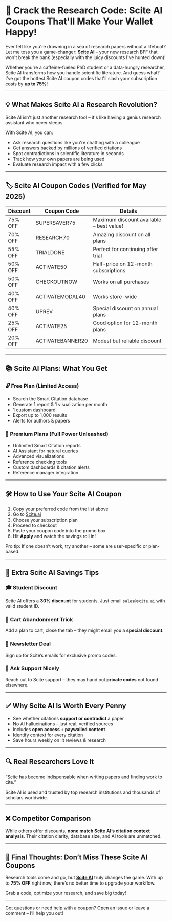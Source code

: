 # 🎯 Crack the Research Code: Scite AI Coupons That'll Make Your Wallet Happy!

Ever felt like you're drowning in a sea of research papers without a lifeboat? Let me toss you a game-changer: **[Scite AI](https://shareasale.com/r.cfm?b=1818163&u=2799201&m=113325&urllink=&afftrack=)** – your new research BFF that won't break the bank (especially with the juicy discounts I've hunted down)!

Whether you're a caffeine-fueled PhD student or a data-hungry researcher, Scite AI transforms how you handle scientific literature. And guess what? I've got the hottest Scite AI coupon codes that'll slash your subscription costs by **up to 75%**!

---

## 💡 What Makes Scite AI a Research Revolution?

Scite AI isn't just another research tool – it's like having a genius research assistant who never sleeps.

With Scite AI, you can:

- Ask research questions like you're chatting with a colleague  
- Get answers backed by millions of verified citations  
- Spot contradictions in scientific literature in seconds  
- Track how your own papers are being used  
- Evaluate research impact with a few clicks  

---

## 🏷️ Scite AI Coupon Codes (Verified for May 2025)

| Discount | Coupon Code        | Details                                  |
|----------|--------------------|------------------------------------------|
| 75% OFF  | SUPERSAVER75       | Maximum discount available – best value! |
| 70% OFF  | RESEARCH70         | Amazing discount on all plans            |
| 55% OFF  | TRIALDONE          | Perfect for continuing after trial       |
| 50% OFF  | ACTIVATE50         | Half-price on 12-month subscriptions     |
| 50% OFF  | CHECKOUTNOW        | Works on all purchases                   |
| 40% OFF  | ACTIVATEMODAL40    | Works store-wide                         |
| 40% OFF  | UPREV              | Special discount on annual plans         |
| 25% OFF  | ACTIVATE25         | Good option for 12-month plans           |
| 20% OFF  | ACTIVATEBANNER20   | Modest but reliable discount             |

---

## 📚 Scite AI Plans: What You Get

### 🔓 Free Plan (Limited Access)
- Search the Smart Citation database  
- Generate 1 report & 1 visualization per month  
- 1 custom dashboard  
- Export up to 1,000 results  
- Alerts for authors & papers  

### 🔐 Premium Plans (Full Power Unleashed)
- Unlimited Smart Citation reports  
- AI Assistant for natural queries  
- Advanced visualizations  
- Reference checking tools  
- Custom dashboards & citation alerts  
- Reference manager integration  

---

## 🛠️ How to Use Your Scite AI Coupon

1. Copy your preferred code from the list above  
2. Go to [Scite.ai](https://shareasale.com/r.cfm?b=1818163&u=2799201&m=113325&urllink=&afftrack=)  
3. Choose your subscription plan  
4. Proceed to checkout  
5. Paste your coupon code into the promo box  
6. Hit **Apply** and watch the savings roll in!  

Pro tip: If one doesn’t work, try another – some are user-specific or plan-based.

---

## 🧠 Extra Scite AI Savings Tips

### 🎓 Student Discount
Scite AI offers a **30% discount** for students. Just email `sales@scite.ai` with valid student ID.

### 🛒 Cart Abandonment Trick
Add a plan to cart, close the tab – they might email you a **special discount**.

### 📧 Newsletter Deal
Sign up for Scite’s emails for exclusive promo codes.

### 💬 Ask Support Nicely
Reach out to Scite support – they may hand out **private codes** not found elsewhere.

---

## ✅ Why Scite AI Is Worth Every Penny

- See whether citations **support or contradict** a paper  
- No AI hallucinations – just real, verified sources  
- Includes **open access + paywalled content**  
- Identify context for every citation  
- Save hours weekly on lit reviews & research  

---

## 🔍 Real Researchers Love It

“Scite has become indispensable when writing papers and finding work to cite.”

Scite AI is used and trusted by top research institutions and thousands of scholars worldwide.

---

## ❌ Competitor Comparison

While others offer discounts, **none match Scite AI’s citation context analysis**. Their citation clarity, database size, and AI tools are unmatched.

---

## 🎯 Final Thoughts: Don’t Miss These Scite AI Coupons

Research tools come and go, but **[Scite AI](https://shareasale.com/r.cfm?b=1818163&u=2799201&m=113325&urllink=&afftrack=)** truly changes the game. With up to **75% OFF** right now, there’s no better time to upgrade your workflow.

Grab a code, optimize your research, and save big today!

---

Got questions or need help with a coupon? Open an issue or leave a comment – I’ll help you out!
